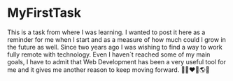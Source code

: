 # MyFirstTask
This is a task from where I was learning. I wanted to post it here as a reminder for me when I start and as a measure of how much could I grow in the future as well. Since two years ago I was wishing to find a way to work fully remote with technology. Even I haven´t reached some of my main goals, I have to admit that Web Development has been a very useful tool for me and it gives me another reason to keep moving forward. 🙌🏻♥️🚀🌎👾
